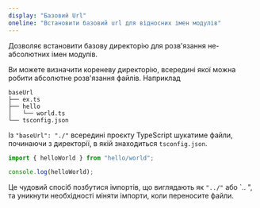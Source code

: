 ```yaml
---
display: "Базовий Url"
oneline: "Встановити базовий url для відносних імен модулів"
---
```


Дозволяє встановити базову директорію для розв'язання не-абсолютних імен модулів.

Ви можете визначити кореневу директорію, всередині якої можна робити абсолютне розв'язання файлів. Наприклад

```
baseUrl
├── ex.ts
├── hello
│   └── world.ts
└── tsconfig.json
```

Із `"baseUrl": "./"` всередині проєкту TypeScript шукатиме файли, починаючи з директорії, в якій знаходиться `tsconfig.json`.

```ts
import { helloWorld } from "hello/world";

console.log(helloWorld);
```

Це чудовий спосіб позбутися імпортів, що виглядають як `"../"` або `.. ", та уникнути необхідності міняти імпорти, коли переносите файли.
